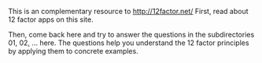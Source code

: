 This is an complementary resource to http://12factor.net/
First, read about 12 factor apps on this site.

Then, come back here and try to answer the questions in the subdirectories 01,
02, ... here. The questions help you understand the 12 factor principles by
applying them to concrete examples.
